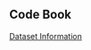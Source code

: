 ## Code Book


[Dataset Information](https://archive.ics.uci.edu/ml/datasets/Human+Activity+Recognition+Using+Smartphones)